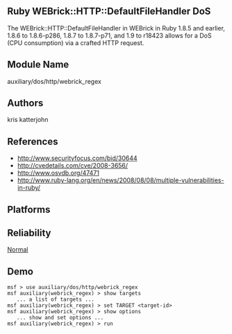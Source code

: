 ## Ruby WEBrick::HTTP::DefaultFileHandler DoS

The WEBrick::HTTP::DefaultFileHandler in WEBrick in Ruby 
1.8.5 and earlier, 1.8.6 to 1.8.6-p286, 1.8.7 to 1.8.7-p71, 
and 1.9 to r18423 allows for a DoS (CPU consumption) via a 
crafted HTTP request.


## Module Name
auxiliary/dos/http/webrick_regex

## Authors
kris katterjohn


## References
* http://www.securityfocus.com/bid/30644
* http://cvedetails.com/cve/2008-3656/
* http://www.osvdb.org/47471
* http://www.ruby-lang.org/en/news/2008/08/08/multiple-vulnerabilities-in-ruby/




## Platforms


## Reliability
[Normal](https://github.com/rapid7/metasploit-framework/wiki/Exploit-Ranking)

## Demo

```
msf > use auxiliary/dos/http/webrick_regex
msf auxiliary(webrick_regex) > show targets
   ... a list of targets ...
msf auxiliary(webrick_regex) > set TARGET <target-id>
msf auxiliary(webrick_regex) > show options
   ... show and set options ...
msf auxiliary(webrick_regex) > run
```
    
    